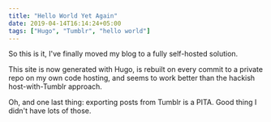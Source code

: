 ```yaml
---
title: "Hello World Yet Again"
date: 2019-04-14T16:14:24+05:00
tags: ["Hugo", "Tumblr", "hello world"]
---
```


So this is it, I've finally moved my blog to a fully self-hosted solution.

This site is now generated with Hugo, is rebuilt on every commit to a private
repo on my own code hosting, and seems to work better than the hackish
host-with-Tumblr approach.

Oh, and one last thing: exporting posts from Tumblr is a PITA. Good thing I
didn't have lots of those.
